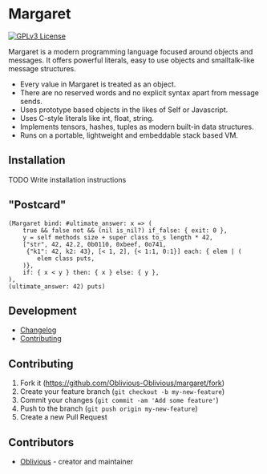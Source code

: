 # Margaret

[![GPLv3 License](https://img.shields.io/badge/license-GPL%20v3-yellow.svg)](./LICENSE)

Margaret is a modern programming language focused around objects and messages.
It offers powerful literals, easy to use objects and smalltalk-like message structures.

* Every value in Margaret is treated as an object.
* There are no reserved words and no explicit syntax apart from message sends.
* Uses prototype based objects in the likes of Self or Javascript.
* Uses C-style literals like int, float, string.
* Implements tensors, hashes, tuples as modern built-in data structures.
* Runs on a portable, lightweight and embeddable stack based VM.

## Installation

TODO Write installation instructions

## "Postcard"

```margaret
(Margaret bind: #ultimate_answer: x => (
    true && false not && (nil is_nil?) if_false: { exit: 0 },
    y = self methods size + super class to_s length * 42,
    ["str", 42, 42.2, 0b0110, 0xbeef, 0o741,
     {"k1": 42, k2: 43}, [< 1, 2], {< 1:1, 0:1}] each: { elem | (
        elem class puts,
    )},
    if: { x < y } then: { x } else: { y },
),
(ultimate_answer: 42) puts)
```

## Development

- [Changelog](https://github.com/Oblivious-Oblivious/margaret/blob/master/CHANGELOG.md)
- [Contributing](https://github.com/Oblivious-Oblivious/margaret/blob/master/CONTRIBUTING.md)

## Contributing

1. Fork it (<https://github.com/Oblivious-Oblivious/margaret/fork>)
2. Create your feature branch (`git checkout -b my-new-feature`)
3. Commit your changes (`git commit -am 'Add some feature'`)
4. Push to the branch (`git push origin my-new-feature`)
5. Create a new Pull Request

## Contributors

- [Oblivious](https://github.com/Oblivious-Oblivious) - creator and maintainer
